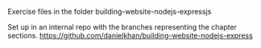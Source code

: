 Exercise files in the folder building-website-nodejs-expressjs 

Set up in an internal repo with the branches representing the chapter sections.
https://github.com/danielkhan/building-website-nodejs-express